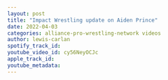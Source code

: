 ```yaml
---
layout: post
title: "Impact Wrestling update on Aiden Prince"
date: 2022-04-03
categories: alliance-pro-wrestling-network videos
author: lewis-carlan
spotify_track_id: 
youtube_video_id: cy56NeyOCJc
apple_track_id: 
youtube_metadata: 
---
```

